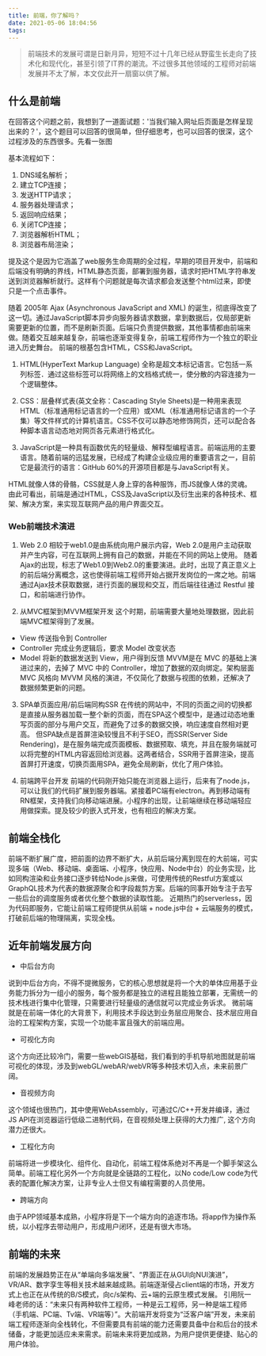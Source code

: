 ```yaml
---
title: 前端，你了解吗？
date: 2021-05-06 18:04:56
tags:
---
```


> 前端技术的发展可谓是日新月异，短短不过十几年已经从野蛮生长走向了技术化和现代化，甚至引领了IT界的潮流。不过很多其他领域的工程师对前端发展并不太了解，本文仅此开一扇窗以供了解。
## 什么是前端
在回答这个问题之前，我想到了一道面试题：'当我们输入网址后页面是怎样呈现出来的？'，这个题目可以回答的很简单，但仔细思考，也可以回答的很深，这个过程涉及的东西很多。先看一张图

基本流程如下：
1. DNS域名解析；
2. 建立TCP连接；
3. 发送HTTP请求；
4. 服务器处理请求；
5. 返回响应结果；
6. 关闭TCP连接；
7. 浏览器解析HTML；
8. 浏览器布局渲染；

提及这个是因为它涵盖了web服务生命周期的全过程，早期的项目开发中，前端和后端没有明确的界线，HTML静态页面，部署到服务器，请求时把HTML字符串发送到浏览器解析就行。这样有个问题就是每次请求都会发送整个html过来，即使只是一个点击事件。

随着 2005年 Ajax (Asynchronous JavaScript and XML) 的诞生，彻底得改变了这一切。通过JavaScript脚本异步向服务器请求数据，拿到数据后，仅局部更新需要更新的位置，而不是刷新页面。后端只负责提供数据，其他事情都由前端来做。随着交互越来越复杂，前端也逐渐变得复杂，前端工程师作为一个独立的职业进入历史舞台。
前端的根基包含HTML，CSS和JavaScript。
1. HTML(HyperText Markup Language) 全称是超文本标记语言。它包括一系列标签．通过这些标签可以将网络上的文档格式统一，使分散的内容连接为一个逻辑整体。

2. CSS：层叠样式表(英文全称：Cascading Style Sheets)是一种用来表现HTML（标准通用标记语言的一个应用）或XML（标准通用标记语言的一个子集）等文件样式的计算机语言。CSS不仅可以静态地修饰网页，还可以配合各种脚本语言动态地对网页各元素进行格式化。

3. JavaScript是一种具有函数优先的轻量级、解释型编程语言。前端运用的主要语言。随着前端的迅猛发展，已经成了构建企业级应用的重要语言之一，目前它是最流行的语言：GitHub 60%的开源项目都是与JavaScript有关。

HTML就像人体的骨骼，CSS就是人身上穿的各种服饰，而JS就像人体的灵魂。
由此可看出，前端是通过HTML，CSS及JavaScript以及衍生出来的各种技术、框架、解决方案，来实现互联网产品的用户界面交互。

### Web前端技术演进
1. Web 2.0
相较于web1.0是由系统向用户展示内容，Web 2.0是用户主动获取并产生内容，可在互联网上拥有自己的数据，并能在不同的网站上使用。
随着Ajax的出现，标志了Web1.0到Web2.0的重要演进。此时，出现了真正意义上的前后端分离概念，这也使得前端工程师开始占据开发岗位的一席之地。前端通过Ajax技术获取数据，进行页面的展现和交互，而后端往往通过 Restful 接口，和前端进行协作。

2. 从MVC框架到MVVM框架开发
这个时期，前端需要大量地处理数据，因此前端MVC框架得到了发展。

- View 传送指令到 Controller
- Controller 完成业务逻辑后，要求 Model 改变状态
- Model 将新的数据发送到 View，用户得到反馈
MVVM是在 MVC 的基础上演进过来的，去掉了 MVC 中的 Controller，增加了数据的双向绑定。架构层面 MVC 风格向 MVVM 风格的演进，不仅简化了数据与视图的依赖，还解决了数据频繁更新的问题。

3. SPA单页面应用/前后端同构SSR
在传统的网站中，不同的页面之间的切换都是直接从服务器加载一整个新的页面，而在SPA这个模型中，是通过动态地重写页面的部分与用户交互，而避免了过多的数据交换，响应速度自然相对更高。
但SPA缺点是首屏渲染较慢且不利于SEO，而SSR(Server Side Rendering)，是在服务端完成页面模板、数据预取、填充，并且在服务端就可以将完整的HTML内容返回给浏览器。这两者结合，SSR用于首屏渲染，提高首屏打开速度，切换页面用SPA，避免全局刷新，优化了用户体验。

4. 前端跨平台开发
前端的代码刚开始只能在浏览器上运行，后来有了node.js，可以让我们的代码扩展到服务器端。紧接着PC端有electron。再到移动端有RN框架，支持我们向移动端进展。小程序的出现，让前端继续在移动端轻应用做探索。提及较少的嵌入式开发，也有相应的解决方案。

## 前端全栈化
前端不断扩展广度，把前面的边界不断扩大，从前后端分离到现在的大前端，可实现多端（Web、移动端、桌面端、小程序，快应用、Node中台）的业务实现，比如同构渲染和业务接口逐步转给Node.js来做，可使用传统的Restful方案或以GraphQL技术为代表的数据源聚合和字段裁剪方案。后端的同事开始专注于去写一些后台的调度服务或者优化整个数据的读取性能。
近期热门的serverless，因为代码即服务，它能让前端工程师提供从前端 + node.js中台 + 云端服务的模式，打破前后端的物理隔离，实现全栈。

## 近年前端发展方向
- 中后台方向

说到中后台方向，不得不提微服务，它的核心思想就是将一个大的单体应用基于业务能力拆分为一组小的服务，每个服务都是独立的进程且能独立部署，无需统一的技术栈进行集中化管理，只需要进行轻量级的通信就可以完成业务诉求。
微前端就是在前端一体化的大背景下，利用技术手段达到业务层应用聚合、技术层应用自治的工程架构方案，实现一个功能丰富且强大的前端应用。

- 可视化方向

这个方向还比较冷门，需要一些webGIS基础，我们看到的手机导航地图就是前端可视化的体现，涉及到webGL/webAR/webVR等多种技术切入点，未来前景广阔。

- 音视频方向

这个领域也很热门，其中使用WebAssembly，可通过C/C++开发并编译，通过JS API在浏览器运行低级二进制代码，在音视频处理上获得的大力推广, 这个方向潜力还很大。

- 工程化方向

前端将进一步模块化、组件化、自动化，前端工程体系绝对不再是一个脚手架这么简单。前端工程化另外一个方向就是全链路的工程化，以No code/Low code为代表的配置化解决方案，让非专业人士但又有编程需要的人员使用。

- 跨端方向

由于APP领域基本成熟，小程序将是下一个端方向的追逐市场。将app作为操作系统，以小程序去带动用户，形成用户闭环，还是有很大市场。

## 前端的未来
前端的发展趋势正在从“单端向多端发展”、“界面正在从GUI向NUI演进”，VR/AR、数字孪生等相关技术越来越成熟。前端逐渐侵占client端的市场，开发方式上也正在从传统的B/S模式，向c/s架构、云+端的云原生模式发展。
引用阮一峰老师的话：“未来只有两种软件工程师，一种是云工程师，另一种是端工程师（手机端、PC端、Tv端、VR端等）”。大前端开发将变为“泛客户端”开发，未来前端工程师逐渐向全栈转化，不但需要具有前端的能力还需要具备中台和后台的技术储备，才能更加适应未来需求。前端未来将更加成熟，为用户提供更便捷、贴心的用户体验。